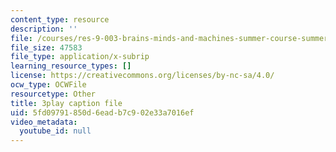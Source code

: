 ```yaml
---
content_type: resource
description: ''
file: /courses/res-9-003-brains-minds-and-machines-summer-course-summer-2015/5fd09791850d6eadb7c902e33a7016ef_2304728.srt
file_size: 47583
file_type: application/x-subrip
learning_resource_types: []
license: https://creativecommons.org/licenses/by-nc-sa/4.0/
ocw_type: OCWFile
resourcetype: Other
title: 3play caption file
uid: 5fd09791-850d-6ead-b7c9-02e33a7016ef
video_metadata:
  youtube_id: null
---
```

